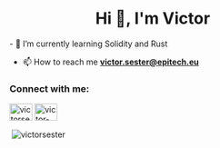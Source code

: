 <h1 align="center">Hi 👋, I'm Victor</h1>
- 🌱 I’m currently learning Solidity and Rust

- 📫 How to reach me **victor.sester@epitech.eu**

<h3 align="left">Connect with me:</h3>
<p align="left">
<a href="https://dev.to/victorsester" target="blank"><img align="center" src="https://raw.githubusercontent.com/rahuldkjain/github-profile-readme-generator/master/src/images/icons/Social/devto.svg" alt="victorsester" height="30" width="40" /></a>
<a href="https://linkedin.com/in/victor-sester" target="blank"><img align="center" src="https://raw.githubusercontent.com/rahuldkjain/github-profile-readme-generator/master/src/images/icons/Social/linked-in-alt.svg" alt="victor-sester" height="30" width="40" /></a>
</p>


<p>&nbsp;<img align="center" src="https://github-readme-stats.vercel.app/api?username=victorsester&show_icons=true&locale=en" alt="victorsester" /></p>
